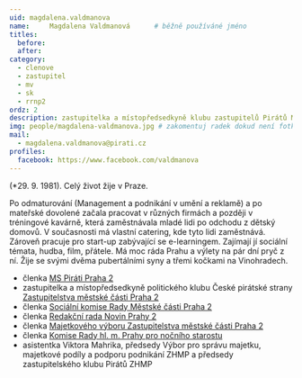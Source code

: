 ```yaml
---
uid: magdalena.valdmanova
name:     Magdalena Valdmanová  	# běžně používáné jméno
titles:
  before: 
  after: 
category:
  - clenove
  - zastupitel
  - mv
  - sk
  - rrnp2
ordz: 2
description: zastupitelka a místopředsedkyně klubu zastupitelů Pirátů MČ Praha 2, místopředsedkyně KS Praha
img: people/magdalena-valdmanova.jpg # zakomentuj radek dokud není fotka
mail:
  - magdalena.valdmanova@pirati.cz
profiles: 
  facebook: https://www.facebook.com/valdmanova
---
```


(*29. 9. 1981). Celý život žije v Praze.

Po odmaturování (Management a podnikání v umění a reklamě) a po mateřské dovolené začala pracovat v různých firmách a později v tréningové kavárně, která zaměstnávala mladé lidi po odchodu z dětský domovů. V současnosti má vlastní catering, kde tyto lidi zaměstnává. Zároveň pracuje pro start-up zabývající se e-learningem.
Zajímají jí sociální témata, hudba, film, přátele. Má moc ráda Prahu a výlety na pár dní pryč z ní.
Žije se svými dvěma pubertálními syny a třemi kočkami na Vinohradech.


* členka [MS Piráti Praha 2](http://praha2.pirati.cz)
* zastupitelka a místopředsedkyně politického klubu České pirátské strany [Zastupitelstva městské části Praha 2](http://urad.praha2.cz/Zastupitelstvo-MC-seznam)
* členka [Sociální komise Rady Městské části Praha 2](http://urad.praha2.cz/Socialni-komise)
* členka [Redakční rada Novin Prahy 2](http://urad.praha2.cz/Redakcni-rada-Novin-Prahy2)
* členka [Majetkového výboru Zastupitelstva městské části Praha 2](http://urad.praha2.cz/Majetkovy-vybor)
* členka [Komise Rady hl. m. Prahy pro nočního starostu](http://www.praha.eu/jnp/cz/o_meste/primator_a_volene_organy/rada/komise_rady/index.html?commissionId=33998)
* asistentka Viktora Mahrika, předsedy Výbor pro správu majetku, majetkové podíly a podporu podnikání ZHMP a předsedy zastupitelského klubu Pirátů ZHMP
